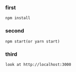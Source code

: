 ### first 
    npm install

### second 
    npm start(or yarn start)
    
### third
    look at http://localhost:3000
